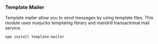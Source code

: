 ### Template Mailer

Template mailer allow you to send messages by using template files. This module
uses nunjucks templating library and mandrill transactional mail service.

```sh
npm install template-mailer
```


